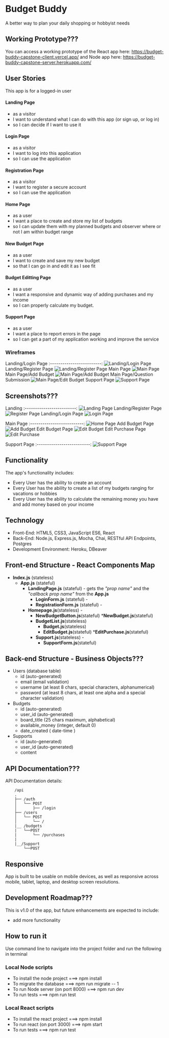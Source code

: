 # Budget Buddy
A better way to plan your daily shopping or hobbyist needs

## Working Prototype???
You can access a working prototype of the React app here: https://budget-buddy-capstone-client.vercel.app/ and Node app here: https://budget-buddy-capstone-server.herokuapp.com/


## User Stories
This app is for a logged-in user

#### Landing Page
* as a visitor
* I want to understand what I can do with this app (or sign up, or log in)
* so I can decide if I want to use it

#### Login Page
* as a visitor
* I want to log into this application 
* so I can use the application

#### Registration Page
* as a visitor
* I want to register a secure account
* so I can use the application

#### Home Page
* as a user
* I want a place to create and store my list of budgets
* so I can update them with my planned budgets and observer where or not I am within budget range

#### New Budget Page
* as a user
* I want to create and save my new budget 
* so that I can go in and edit it as I see fit

#### Budget Editting Page
* as a user
* I want a responsive and dynamic way of adding purchases and my income
* so I can properly calculate my budget.

#### Support Page
* as a user
* I want a place to report errors in the page
* so I can get a part of my application working and improve the service



### Wireframes
Landing/Login Page
:-------------------------:
![Landing/Login Page](/github-images/wireframes/login.png)
Landing/Register Page
![Landing/Register Page](/github-images/Wireframes/registration.png)
Main Page
![Main Page](/github-images/Wireframes/homepage.png)
Main Page/Add Budget
![Main Page/Add Budget](/github-images/Wireframes/new-budget.png)
Main Page/Question Submission
![Main Page/Edit Budget](/github-images/Wireframes/edit-budget.png)
Support Page
![Support Page](/github-images/Wireframes/support.png)

## Screenshots???
Landing
:-------------------------:
![Landing Page](/github-images/Screenshots/landing.png)
Landing/Register Page
![Register Page](/github-images/Screenshots/registration.png)
Landing/Login Page
![Login Page](/github-image/Screenshots/login.png)

Main Page
:--------------------------:
![Home Page](/github-images/Screenshots/homepage.png)
Add Budget Page
![Add Budget](/github-images/Screenshots/add_budget.png)
Edit Budget Page
![Edit Budget](/github-images/Screenshots/edit_budget.png)
Edit Purchase Page
![Edit Purchase](/github-images/Screenshots/edit_purchases.png)

Support Page
:--------------------------:
![Support Page](/github-images/Screenshots/support.png)

## Functionality
The app's functionality includes:
* Every User has the ability to create an account
* Every User has the ability to create a list of my budgets ranging for vacations or hobbies
* Every User has the ability to calculate the remaining money you have and add money based on your income


## Technology
* Front-End: HTML5, CSS3, JavaScript ES6, React
* Back-End: Node.js, Express.js, Mocha, Chai, RESTful API Endpoints, Postgres
* Development Environment: Heroku, DBeaver


## Front-end Structure - React Components Map
* __Index.js__ (stateless)
    * __App.js__ (stateful)
        * __LandingPage.js__ (stateful) - gets the _"prop name"_ and the _"callback prop name"_ from the __App.js__
            * __LoginForm.js__ (stateful) -
            * __RegistrationForm.js__ (stateful) -
        * __Homepage.js__(stateless) -
            * __NewBudgetButton.js__(stateful)
                *__NewBudget.js__(stateful)
            * __BudgetList.js__(stateless)
                * __Budget.js__(stateless)
                * __EditBudget.js__(stateful)
                    *__EditPurchase.js__(stateful)
            * __Support.js__(stateless) -
                * __SupportForm.js__(stateful)


## Back-end Structure - Business Objects???
* Users (database table)
    * id (auto-generated)
    * email (email validation)
    * username (at least 8 chars, special characters, alphanumerical)
    * password (at least 8 chars, at least one alpha and a special character validation)
* Budgets
    * id (auto-generated)
    * user_id (auto-generated)
    * board_title (25 chars maximum, alphabetical)
    * available_money (integer, default 0)
    * date_created ( date-time )
* Supports
    * id (auto-generated)
    * user_id (auto-generated)
    * content
## API Documentation???
API Documentation details:
```text
    /api
    .
    ├── /auth
    │   └── POST
    │       ├── /login
    ├── /users
    │   └── POST
    │       └── /
    |__ /budgets
    |   └──POST
    |       └── /purchases
    |
    |__/Support
        └──POST
```        

## Responsive
App is built to be usable on mobile devices, as well as responsive across mobile, tablet, laptop, and desktop screen resolutions.

## Development Roadmap???
This is v1.0 of the app, but future enhancements are expected to include:
* add more functionality

## How to run it
Use command line to navigate into the project folder and run the following in terminal

### Local Node scripts
* To install the node project ===> npm install
* To migrate the database ===> npm run migrate -- 1
* To run Node server (on port 8000) ===> npm run dev
* To run tests ===> npm run test

### Local React scripts
* To install the react project ===> npm install
* To run react (on port 3000) ===> npm start
* To run tests ===> npm run test